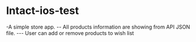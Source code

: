 # Intact-ios-test

-A simple store app.
-- All products information are showing from API JSON file.
--- User can add or remove products to wish list
